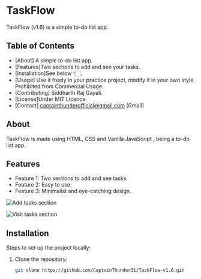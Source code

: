 # TaskFlow

TaskFlow (v1.6) is a simple to-do list app.

## Table of Contents
- [About] A simple to-do list app.
- [Features]Two sections to add and see your tasks.
- [Installation]See below 👇🏻.
- [Usage] Use it freely in your practice project, modify it in your own style. Prohibited from Commercial Usage.
- [Contributing] Siddharth Raj Gayali.
- [License]Under MIT Licence.
- [Contact] captainthunderofficial@gmail.com (Gmail)

## About
TaskFlow is made using HTML, CSS and Vanilla JavaScript , being a to-do list app.

## Features
- Feature 1: Two sections to add and see tasks.
- Feature 2: Easy to use.
- Feature 3: Minimalist and eye-catching design.

![Add tasks section](https://i.ibb.co/d6YcqGF/Screenshot-2024-12-14-10-46-20-42-f9a7afa717ced9e1fc9be9833291031a.jpg)

![Visit tasks section](https://i.ibb.co/8cHkFBM/Screenshot-2024-12-14-10-46-27-13-f9a7afa717ced9e1fc9be9833291031a.jpg)

## Installation
Steps to set up the project locally:
1. Clone the repository:
   ```bash
   git clone https://github.com/CaptainThunder31/TaskFlow-v1.6.git